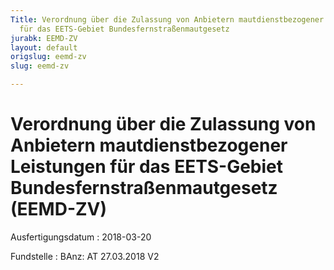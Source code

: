 ```yaml
---
Title: Verordnung über die Zulassung von Anbietern mautdienstbezogener Leistungen
  für das EETS-Gebiet Bundesfernstraßenmautgesetz
jurabk: EEMD-ZV
layout: default
origslug: eemd-zv
slug: eemd-zv

---
```


# Verordnung über die Zulassung von Anbietern mautdienstbezogener Leistungen für das EETS-Gebiet Bundesfernstraßenmautgesetz (EEMD-ZV)

Ausfertigungsdatum
:   2018-03-20

Fundstelle
:   BAnz: AT 27.03.2018 V2

